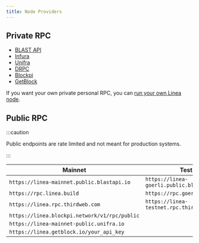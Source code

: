 ```yaml
---
title: Node Providers
---
```


## Private RPC

- [BLAST API](https://blastapi.io/)
- [Infura](https://www.infura.io/)
- [Unifra](https://unifra.io/)
- [DRPC](https://drpc.org/)
- [Blockpi](https://blockpi.io/)
- [GetBlock](https://getblock.io/)


If you want your own private personal RPC, you can [run your own Linea node](/docs/build-on-linea/run-a-node.mdx).

## Public RPC

:::caution

Public endpoints are rate limited and not meant for production systems.

:::

| Mainnet     | Testnet |
| ----------- | ----------- |
| ```https://linea-mainnet.public.blastapi.io``` | ```https://linea-goerli.public.blastapi.io```
| ```https://rpc.linea.build``` | ```https://rpc.goerli.linea.build``` |
| ```https://linea.rpc.thirdweb.com``` | ```https://linea-testnet.rpc.thirdweb.com``` |
| ```https://linea.blockpi.network/v1/rpc/public``` | |
| ```https://linea-mainnet-public.unifra.io``` | |
| ```https://linea.getblock.io/your_api_key ```|
